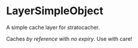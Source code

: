 # LayerSimpleObject

A simple cache layer for stratocacher.

Caches _by reference_ with _no expiry_.  Use with care!
